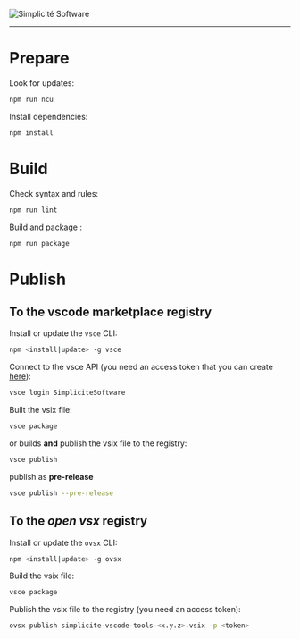 ![Simplicit&eacute; Software](https://platform.simplicite.io/logos/logo250-grey.png)
* * *

Prepare
=======

Look for updates:

```bash
npm run ncu
```

Install dependencies:

```bash
npm install
```

Build
=====

Check syntax and rules:

```bash
npm run lint
```

Build and package :

```bash
npm run package
```

Publish
=====

To the **vscode marketplace** registry
--------------------------------------

Install or update the `vsce` CLI:

```bash
npm <install|update> -g vsce
```

Connect to the vsce API (you need an access token that you can create [here](https://dev.azure.com/simplicite/_usersSettings/tokens)):

```bash
vsce login SimpliciteSoftware
```

Built the vsix file:

```bash
vsce package
```

or builds **and** publish the vsix file to the registry:

```bash
vsce publish
```

publish as **pre-release**

```bash
vsce publish --pre-release
```

To the *open vsx* registry
--------------------------

Install or update the `ovsx` CLI:

```bash
npm <install|update> -g ovsx
```

Build the vsix file:

```bash
vsce package
```

Publish the vsix file to the registry (you need an access token):

```bash
ovsx publish simplicite-vscode-tools-<x.y.z>.vsix -p <token>
```


